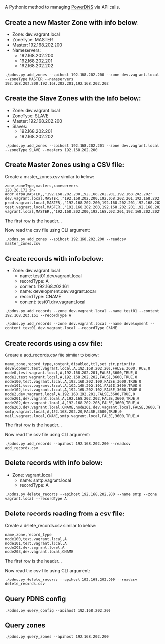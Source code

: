 A Pythonic method to managing [PowerDNS] via API calls.

Create a new Master Zone with info below:
-----------------------------------------

- Zone: dev.vagrant.local
- ZoneType: MASTER
- Master: 192.168.202.200
- Nameservers:
  - 192.168.202.200
  - 192.168.202.201
  - 192.168.202.202

````
./pdns.py add_zones --apihost 192.168.202.200 --zone dev.vagrant.local --zoneType MASTER --nameservers 192.168.202.200,192.168.202.201,192.168.202.202
````

Create the Slave Zones with the info below:
-------------------------------------------

- Zone: dev.vagrant.local
- ZoneType: SLAVE
- Master: 192.168.202.200
- Slaves:
  - 192.168.202.201
  - 192.168.202.202

````
./pdns.py add_zones --apihost 192.168.202.201 --zone dev.vagrant.local --zoneType SLAVE --masters 192.168.202.200
````

Create Master Zones using a CSV file:
-------------------------------------

Create a master_zones.csv similar to below:

````
zone,zoneType,masters,nameservers
128.28.172.in-addr.arpa,MASTER,,"192.168.202.200,192.168.202.201,192.168.202.202"
dev.vagrant.local,MASTER,,"192.168.202.200,192.168.202.201,192.168.202.202"
prod.vagrant.local,MASTER,,"192.168.202.200,192.168.202.201,192.168.202.202"
test.vagrant.local,MASTER,,"192.168.202.200,192.168.202.201,192.168.202.202"
vagrant.local,MASTER,,"192.168.202.200,192.168.202.201,192.168.202.202"
````

The first row is the header...

Now read the csv file using CLI argument:

````
./pdns.py add_zones --apihost 192.168.202.200 --readcsv master_zones.csv
````

Create records with info below:
-------------------------------

- Zone: dev.vagrant.local
  - name: test01.dev.vagrant.local
  - recordType: A
  - content: 192.168.202.161
  - name: development.dev.vagrant.local
  - recordType: CNAME
  - content: test01.dev.vagrant.local

````
./pdns.py add_records --zone dev.vagrant.local --name test01 --content 192.168.202.161 --recordType A
````
````
./pdns.py add_records --zone dev.vagrant.local --name development --content test01.dev.vagrant.local --recordType CNAME
````

Create records using a csv file:
---------------------------------------

Create a add_records.csv file similar to below:

````
name,zone,record_type,content,disabled,ttl,set_ptr,priority
development,test.vagrant.local,A,192.168.202.200,FALSE,3600,TRUE,0
node0,test.vagrant.local,A,192.168.202.201,FALSE,3600,TRUE,0
node1,test.vagrant.local,A,192.168.202.202,FALSE,3600,TRUE,0
node100,test.vagrant.local,A,192.168.202.100,FALSE,3600,TRUE,0
node101,test.vagrant.local,A,192.168.202.101,FALSE,3600,TRUE,0
node102,test.vagrant.local,A,192.168.202.102,FALSE,3600,TRUE,0
node2,dev.vagrant.local,A,192.168.202.201,FALSE,3600,TRUE,0
node201,dev.vagrant.local,A,192.168.202.202,FALSE,3600,TRUE,0
node202,dev.vagrant.local,A,192.168.202.203,FALSE,3600,TRUE,0
node203,dev.vagrant.local,CNAME,node201.dev.vagrant.local,FALSE,3600,TRUE,0
smtp,vagrant.local,A,192.168.202.20,FALSE,3600,TRUE,0
mail,vagrant.local,CNAME,smtp.vagrant.local,FALSE,3600,TRUE,0
````

The first row is the header...

Now read the csv file using CLI argument:

````
./pdns.py add_records --apihost 192.168.202.200 --readcsv add_records.csv
````

Delete records with info below:
-------------------------------

- Zone: vagrant.local
  - name: smtp.vagrant.local
  - recordType: A

````
./pdns.py delete_records --apihost 192.168.202.200 --name smtp --zone vagrant.local --recordType A
````

Delete records reading from a csv file:
---------------------------------------

Create a delete_records.csv similar to below:

````
name,zone,record_type
node100,test.vagrant.local,A
node101,test.vagrant.local,A
node202,dev.vagrant.local,A
node203,dev.vagrant.local,CNAME
````

The first row is the header...

Now read the csv file using CLI argument:

````
./pdns.py delete_records --apihost 192.168.202.200 --readcsv delete_records.csv
````

Query PDNS config
-----------------

````
./pdns.py query_config --apihost 192.168.202.200
````

Query zones
-----------

````
./pdns.py query_zones --apihost 192.168.202.200
````


[PowerDNS]: <http://www.powerdns.com>
